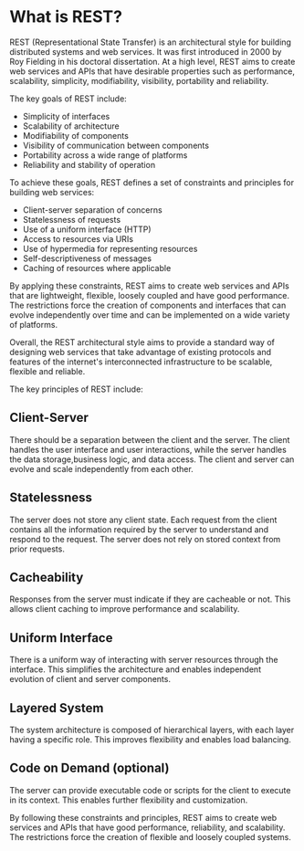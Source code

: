 # What is REST?

REST (Representational State Transfer) is an architectural style for building distributed systems and web services. It was first introduced in 2000 by Roy Fielding in his doctoral dissertation. At a high level, REST aims to create web services and APIs that have desirable properties such as performance, scalability, simplicity, modifiability, visibility, portability and reliability.

The key goals of REST include:

- Simplicity of interfaces
- Scalability of architecture
- Modifiability of components
- Visibility of communication between components
- Portability across a wide range of platforms
- Reliability and stability of operation

To achieve these goals, REST defines a set of constraints and principles for building web services:

- Client-server separation of concerns
- Statelessness of requests
- Use of a uniform interface (HTTP)
- Access to resources via URIs
- Use of hypermedia for representing resources
- Self-descriptiveness of messages
- Caching of resources where applicable

By applying these constraints, REST aims to create web services and APIs that are lightweight, flexible, loosely coupled and have good performance. The restrictions force the creation of components and interfaces that can evolve independently over time and can be implemented on a wide variety of platforms.


Overall, the REST architectural style aims to provide a standard way of designing web services that take advantage of existing protocols and features of the internet's interconnected infrastructure to be scalable, flexible and reliable.



The key principles of REST include:

## Client-Server

There should be a separation between the client and the server. The client handles the user interface and user interactions, while the server handles the data storage,business logic, and data access. The client and server can evolve and scale independently from each other.

## Statelessness 

The server does not store any client state. Each request from the client contains all the information required by the server to understand and respond to the request. The server does not rely on stored context from prior requests.

## Cacheability

Responses from the server must indicate if they are cacheable or not. This allows client caching to improve performance and scalability.

## Uniform Interface 

There is a uniform way of interacting with server resources through the interface. This simplifies the architecture and enables independent evolution of client and server components.

## Layered System

The system architecture is composed of hierarchical layers, with each layer having a specific role. This improves flexibility and enables load balancing.

## Code on Demand (optional)

The server can provide executable code or scripts for the client to execute in its context. This enables further flexibility and customization.

By following these constraints and principles, REST aims to create web services and APIs that have good performance, reliability, and scalability. The restrictions force the creation of flexible and loosely coupled systems.
